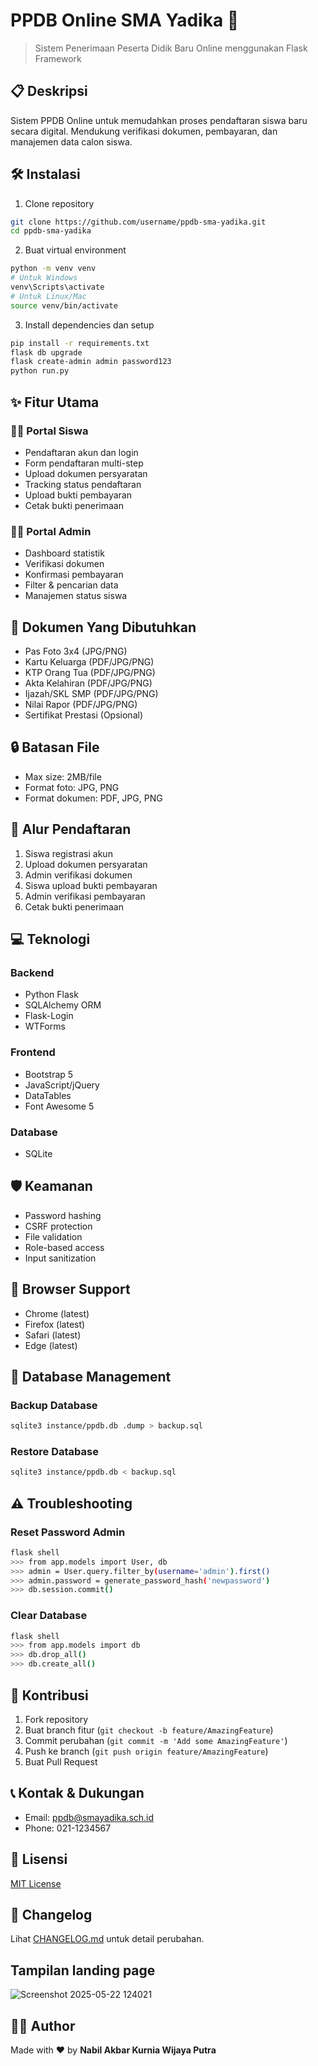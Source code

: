 # PPDB Online SMA Yadika 🏫

> Sistem Penerimaan Peserta Didik Baru Online menggunakan Flask Framework

## 📋 Deskripsi
Sistem PPDB Online untuk memudahkan proses pendaftaran siswa baru secara digital. Mendukung verifikasi dokumen, pembayaran, dan manajemen data calon siswa.

## 🛠️ Instalasi

1. Clone repository
```bash
git clone https://github.com/username/ppdb-sma-yadika.git
cd ppdb-sma-yadika
```

2. Buat virtual environment
```bash
python -m venv venv
# Untuk Windows
venv\Scripts\activate
# Untuk Linux/Mac
source venv/bin/activate
```

3. Install dependencies dan setup
```bash
pip install -r requirements.txt
flask db upgrade
flask create-admin admin password123
python run.py
```

## ✨ Fitur Utama

### 👨‍🎓 Portal Siswa
- Pendaftaran akun dan login
- Form pendaftaran multi-step
- Upload dokumen persyaratan
- Tracking status pendaftaran
- Upload bukti pembayaran
- Cetak bukti penerimaan

### 👨‍💼 Portal Admin
- Dashboard statistik
- Verifikasi dokumen
- Konfirmasi pembayaran
- Filter & pencarian data
- Manajemen status siswa

## 📑 Dokumen Yang Dibutuhkan
- Pas Foto 3x4 (JPG/PNG)
- Kartu Keluarga (PDF/JPG/PNG)
- KTP Orang Tua (PDF/JPG/PNG)
- Akta Kelahiran (PDF/JPG/PNG)
- Ijazah/SKL SMP (PDF/JPG/PNG)
- Nilai Rapor (PDF/JPG/PNG)
- Sertifikat Prestasi (Opsional)

## 🔒 Batasan File
- Max size: 2MB/file
- Format foto: JPG, PNG
- Format dokumen: PDF, JPG, PNG

## 🔄 Alur Pendaftaran
1. Siswa registrasi akun
2. Upload dokumen persyaratan
3. Admin verifikasi dokumen
4. Siswa upload bukti pembayaran
5. Admin verifikasi pembayaran
6. Cetak bukti penerimaan

## 💻 Teknologi

### Backend
- Python Flask
- SQLAlchemy ORM
- Flask-Login
- WTForms

### Frontend
- Bootstrap 5
- JavaScript/jQuery
- DataTables
- Font Awesome 5

### Database
- SQLite

## 🛡️ Keamanan
- Password hashing
- CSRF protection
- File validation
- Role-based access
- Input sanitization

## 📱 Browser Support
- Chrome (latest)
- Firefox (latest)
- Safari (latest)
- Edge (latest)

## 💾 Database Management

### Backup Database
```bash
sqlite3 instance/ppdb.db .dump > backup.sql
```

### Restore Database
```bash
sqlite3 instance/ppdb.db < backup.sql
```

## ⚠️ Troubleshooting

### Reset Password Admin
```bash
flask shell
>>> from app.models import User, db
>>> admin = User.query.filter_by(username='admin').first()
>>> admin.password = generate_password_hash('newpassword')
>>> db.session.commit()
```

### Clear Database
```bash
flask shell
>>> from app.models import db
>>> db.drop_all()
>>> db.create_all()
```

## 🤝 Kontribusi
1. Fork repository
2. Buat branch fitur (`git checkout -b feature/AmazingFeature`)
3. Commit perubahan (`git commit -m 'Add some AmazingFeature'`)
4. Push ke branch (`git push origin feature/AmazingFeature`)
5. Buat Pull Request

## 📞 Kontak & Dukungan
- Email: ppdb@smayadika.sch.id
- Phone: 021-1234567

## 📜 Lisensi
[MIT License](LICENSE)

## 🔄 Changelog
Lihat [CHANGELOG.md](CHANGELOG.md) untuk detail perubahan.

##  Tampilan landing page
![Screenshot 2025-05-22 124021](https://github.com/user-attachments/assets/f7f1f5e2-cb50-402a-a056-d4d7035dc0a7)


## 👨‍💻 Author

Made with ❤️ by **Nabil Akbar Kurnia Wijaya Putra**
